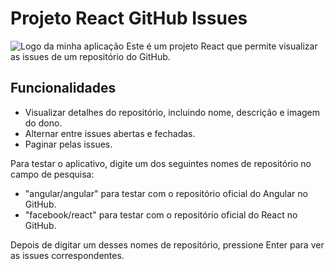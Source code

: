 # Projeto React GitHub Issues
![Logo da minha aplicação](![projetoIssues](https://github.com/Amanayaradev/React-GitHub-Issues/assets/99840582/55bd1bd6-1bc4-4bd6-ade9-2edad3dc229a)
)
Este é um projeto React que permite visualizar as issues de um repositório do GitHub.

## Funcionalidades

- Visualizar detalhes do repositório, incluindo nome, descrição e imagem do dono.
- Alternar entre issues abertas e fechadas.
- Paginar pelas issues.

Para testar o aplicativo, digite um dos seguintes nomes de repositório no campo de pesquisa:

- "angular/angular" para testar com o repositório oficial do Angular no GitHub.
- "facebook/react" para testar com o repositório oficial do React no GitHub.

Depois de digitar um desses nomes de repositório, pressione Enter para ver as issues correspondentes.


